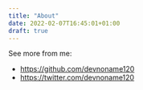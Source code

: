 ```yaml
---
title: "About"
date: 2022-02-07T16:45:01+01:00
draft: true
---
```


See more from me:
- https://github.com/devnoname120
- https://twitter.com/devnoname120
